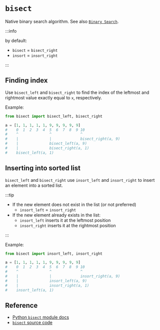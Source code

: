 # `bisect`

Native binary search algorithm. See also [`Binary Search`](../snippets/python-binary-search.mdx).

:::info

by default:

- `bisect` = `bisect_right`
- `insort` = `insort_right`

:::

## Finding index

Use `bisect_left` and `bisect_right` to find the index of the leftmost and rightmost value exactly equal to `x`, respectively.

Example:

```python
from bisect import bisect_left, bisect_right

a = [1, 1, 1, 1, 1, 9, 9, 9, 9, 9]
#    0  1  2  3  4  5  6  7  8  9 10
#    ^              ^             ^
#    |              |             bisect_right(a, 9)
#    |              bisect_left(a, 9)
#    |              bisect_right(a, 1)
#    bisect_left(a, 1)
```

## Inserting into sorted list

`bisect_left` and `bisect_right` use `insort_left` and `insort_right` to insert an element into a sorted list.

:::tip

- If the new element does not exist in the list (or not preferred)
  - `insort_left` = `insort_right`
- If the new element already exists in the list:
  - `insort_left` inserts it at the leftmost position
  - `insort_right` inserts it at the rightmost position

:::

Example:

```python
from bisect import insort_left, insort_right

a = [1, 1, 1, 1, 1, 9, 9, 9, 9, 9]
#    0  1  2  3  4  5  6  7  8  9 10
#    ^              ^             ^
#    |              |             insort_right(a, 9)
#    |              insort_left(a, 9)
#    |              insort_right(a, 1)
#    insort_left(a, 1)
```

## Reference

- [Python `bisect` module docs](https://docs.python.org/3/library/bisect.html)
- [`bisect` source code](https://github.com/python/cpython/blob/main/Lib/bisect.py)
